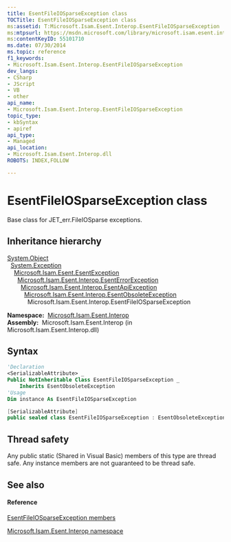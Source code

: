 ```yaml
---
title: EsentFileIOSparseException class
TOCTitle: EsentFileIOSparseException class
ms:assetid: T:Microsoft.Isam.Esent.Interop.EsentFileIOSparseException
ms:mtpsurl: https://msdn.microsoft.com/library/microsoft.isam.esent.interop.esentfileiosparseexception(v=EXCHG.10)
ms:contentKeyID: 55101710
ms.date: 07/30/2014
ms.topic: reference
f1_keywords:
- Microsoft.Isam.Esent.Interop.EsentFileIOSparseException
dev_langs:
- CSharp
- JScript
- VB
- other
api_name: 
- Microsoft.Isam.Esent.Interop.EsentFileIOSparseException
topic_type: 
- kbSyntax
- apiref
api_type: 
- Managed
api_location: 
- Microsoft.Isam.Esent.Interop.dll
ROBOTS: INDEX,FOLLOW

---
```


# EsentFileIOSparseException class

Base class for JET_err.FileIOSparse exceptions.

## Inheritance hierarchy

[System.Object](/dotnet/api/system.object)  
  [System.Exception](/dotnet/api/system.exception)  
    [Microsoft.Isam.Esent.EsentException](dn292088\(v=exchg.10\).md)  
      [Microsoft.Isam.Esent.Interop.EsentErrorException](dn274314\(v=exchg.10\).md)  
        [Microsoft.Isam.Esent.Interop.EsentApiException](dn334231\(v=exchg.10\).md)  
          [Microsoft.Isam.Esent.Interop.EsentObsoleteException](dn319668\(v=exchg.10\).md)  
            Microsoft.Isam.Esent.Interop.EsentFileIOSparseException  

**Namespace:**  [Microsoft.Isam.Esent.Interop](hh596136\(v=exchg.10\).md)  
**Assembly:**  Microsoft.Isam.Esent.Interop (in Microsoft.Isam.Esent.Interop.dll)

## Syntax

``` vb
'Declaration
<SerializableAttribute> _
Public NotInheritable Class EsentFileIOSparseException _
    Inherits EsentObsoleteException
'Usage
Dim instance As EsentFileIOSparseException
```

``` csharp
[SerializableAttribute]
public sealed class EsentFileIOSparseException : EsentObsoleteException
```

## Thread safety

Any public static (Shared in Visual Basic) members of this type are thread safe. Any instance members are not guaranteed to be thread safe.

## See also

#### Reference

[EsentFileIOSparseException members](dn274380\(v=exchg.10\).md)

[Microsoft.Isam.Esent.Interop namespace](hh596136\(v=exchg.10\).md)